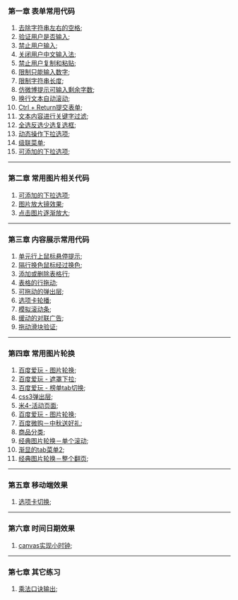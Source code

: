 ### 第一章 表单常用代码
1. [去除字符串左右的空格](http://Shoestrong.github.io/test/e/1/index.html);
2. [验证用户是否输入](http://Shoestrong.github.io/test/e/2/index.html);
3. [禁止用户输入](http://Shoestrong.github.io/test/e/3/index.html);
4. [关闭用户中文输入法](http://Shoestrong.github.io/test/e/4/index.html);
5. [禁止用户复制和粘贴](http://Shoestrong.github.io/test/e/5/index.html);
6. [限制只能输入数字](http://Shoestrong.github.io/test/e/6/index.html);
7. [限制字符串长度](http://Shoestrong.github.io/test/e/7/index.html);
8. [仿微博提示可输入剩余字数](http://Shoestrong.github.io/test/e/8/index.html);
9. [换行文本自动滚动](http://Shoestrong.github.io/test/e/9/index.html);
10. [Ctrl + Return提交表单](http://Shoestrong.github.io/test/e/10/index.html);
11. [文本内容进行关键字过滤](http://Shoestrong.github.io/test/e/11/index.html);
12. [全选反选少选复选框](http://Shoestrong.github.io/test/e/12/index.html);
13. [动态操作下拉选项](http://Shoestrong.github.io/test/e/13/index.html);
14. [级联菜单](http://Shoestrong.github.io/test/e/14/index.html);
15. [可添加的下拉选项](http://Shoestrong.github.io/test/e/15/index.html);

***
### 第二章 常用图片相关代码
1. [可添加的下拉选项](http://Shoestrong.github.io/test/e/16/index.html);
2. [图片放大镜效果](http://Shoestrong.github.io/test/e/17/index.html);
3. [点击图片逐渐放大](http://Shoestrong.github.io/test/e/18/index.html);

***
### 第三章 内容展示常用代码
1. [单元行上鼠标悬停提示](http://Shoestrong.github.io/test/e/19/index.html);
2. [隔行换色鼠标经过换色](http://Shoestrong.github.io/test/e/20/index.html);
3. [添加或删除表格行](http://Shoestrong.github.io/test/e/21/index.html);
4. [表格的行拖动](http://Shoestrong.github.io/test/e/22/index.html);
5. [可拖动的弹出层](http://Shoestrong.github.io/test/c/1/index.html);
6. [选项卡轮播](http://Shoestrong.github.io/test/c/2/index.html);
7. [模拟滚动条](http://Shoestrong.github.io/test/c/3/index.html);
8. [缓动的对联广告](http://Shoestrong.github.io/test/c/4/index.html);
9. [拖动滑块验证](http://Shoestrong.github.io/test/c/5/index.html);

***
### 第四章 常用图片轮换
1. [百度爱玩 - 图片轮换](http://Shoestrong.github.io/test/slide/01/index.html);
2. [百度爱玩 - 遮罩下拉](http://Shoestrong.github.io/test/slide/02/bd02.html);
3. [百度爱玩 - 榜单tab切换](http://Shoestrong.github.io/test/slide/03/bd03.html);
4. [css3弹出层](http://Shoestrong.github.io/test/slide/04/index.html);
5. [米4-活动页面](http://Shoestrong.github.io/test/slide/05/index.html);
6. [百度爱玩 - 图片轮换](http://Shoestrong.github.io/test/slide/06/index.html);
7. [百度微购－中秋送好礼](http://Shoestrong.github.io/test/slide/07/index.html);
8. [商品分类](http://Shoestrong.github.io/test/slide/08/index.html);
9. [经典图片轮换－单个滚动](http://Shoestrong.github.io/test/slide/09/index.html);
10. [渐显的tab菜单2](http://Shoestrong.github.io/test/slide/10/index.html);
11. [经典图片轮换－整个翻页](http://Shoestrong.github.io/test/slide/13/index.html);

***
### 第五章 移动端效果
1. [选项卡切换](http://Shoestrong.github.io/test/m/01/index.html);

***
### 第六章 时间日期效果
1. [canvas实现小时钟](http://Shoestrong.github.io/test/d/04/index.html);

***
### 第七章 其它练习
1. [乘法口诀输出](http://Shoestrong.github.io/test/other/1/index.html);
<!-- 
***
### [下载更多...](https://github.com/Shoestrong/test/zipball/master) -->
